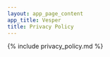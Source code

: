 ```yaml
---
layout: app_page_content
app_title: Vesper
title: Privacy Policy
---
```


{% include privacy_policy.md %}
